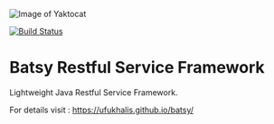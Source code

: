![Image of Yaktocat](https://image.spreadshirtmedia.net/image-server/v1/designs/121387383,width%3D178,height%3D178.png)

[![Build Status](https://travis-ci.org/ufukhalis/batsy.svg?branch=master)](https://travis-ci.org/ufukhalis/batsy)

# Batsy Restful Service Framework
Lightweight Java Restful Service Framework.

For details visit : https://ufukhalis.github.io/batsy/
